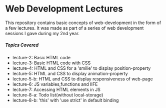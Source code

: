 # Web Development Lectures
 This repository contains basic concepts of web-development in the form of a few lectures. 
 It was made as part of a series of web development sessions I gave during my 2nd year.
 
##### Topics Covered
* lecture-2: Basic HTML code
* lecture-3: Basic HTML code with CSS
* lecture-4: HTML and CSS for a 'smilie' to display position-property
* lecture-5: HTML and CSS to display animation-property
* lecture-5-b: HTML and CSS to display responsiveness of web-page
* lecture-6: JS variables,functions and IIFE
* lecture-7: Accessing HTML elements in JS
* lecture-8-a: Todo list(without local-storage)
* lecture-8-b: 'this' with 'use strict' in default binding
